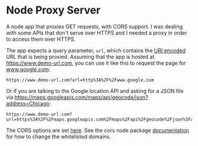 Node Proxy Server
=================

A node app that proxies GET requests, with CORS support. I was dealing with some APIs that don't serve over HTTPS and I needed a proxy in order to access them over HTTPS.

The app expects a query parameter, `url`, which contains the [URI encoded](http://www.w3schools.com/tags/ref_urlencode.asp) URL that is being proxied. Assuming that the app is hosted at https://www.demo-url.com, you can use it like this to request the page for www.google.com:

```
https://www.demo-url.com?url=http%3A%2F%2Fwww.google.com
```

Or if you are talking to the Google location API and asking for a JSON file via https://maps.googleapis.com/maps/api/geocode/json?address=Chicago:

```
https://www.demo-url.com?url=https%3A%2F%2Fmaps.googleapis.com%2Fmaps%2Fapi%2Fgeocode%2Fjson%3Faddress%3DChicago
```

The CORS options are set [here](https://github.com/mikewesthad/api-https-to-http-forwarding/blob/master/app.js#L9). See the cors node package [documentation](https://github.com/expressjs/cors#configuration-options) for how to change the whitelisted domains.
